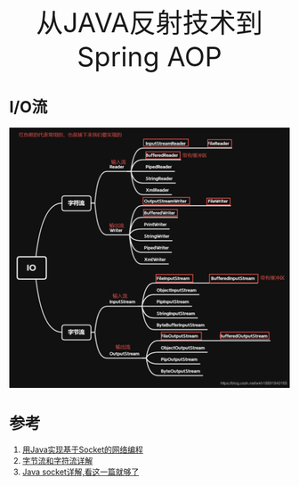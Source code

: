 <div style="text-align: center;"><span style="font-size: xxx-large" >从JAVA反射技术到Spring AOP</span></div>


# I/O流

![IO流分类](./assets/1653279166111.png)

# 参考

1. [用Java实现基于Socket的网络编程](https://blog.csdn.net/weixin_42643216/article/details/103206804?utm_medium=distribute.pc_relevant.none-task-blog-2~default~baidujs_title~default-0-103206804-blog-114040362.pc_relevant_antiscanv3&spm=1001.2101.3001.4242.1&utm_relevant_index=3)
2. [字节流和字符流详解](https://blog.csdn.net/wkh18891843165/article/details/115310276)
3. [Java socket详解,看这一篇就够了](https://blog.csdn.net/weixin_46535927/article/details/118975864)